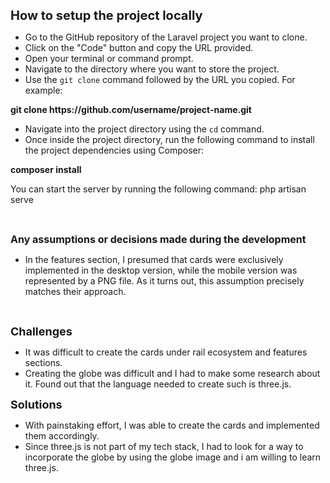 <p><span style="font-size:20px"><strong>How to setup the project locally</strong></span></p>

<ul>
	<li>Go to the GitHub repository of the Laravel project you want to clone.</li>
	<li>Click on the &quot;Code&quot; button and copy the URL provided.</li>
	<li>Open your terminal or command prompt.</li>
	<li>Navigate to the directory where you want to store the project.</li>
	<li>Use the <code>git clone</code> command followed by the URL you copied. For example:</li>
</ul>

<p><strong>git clone https://github.com/username/project-name.git</strong></p>

<ul>
	<li>Navigate into the project directory using the <code>cd</code> command.</li>
	<li>Once inside the project directory, run the following command to install the project dependencies using Composer:</li>
</ul>

<p><strong>composer install</strong></p>

<p>You can start the server by running the following command: php artisan serve</p>

<p>&nbsp;</p>

<p><strong><span style="font-size:16px">Any assumptions or decisions made during the development</span></strong></p>

<ul>
	<li>In the features section, I presumed that cards were exclusively implemented in the desktop version, while the mobile version was represented by a PNG file. As it turns out, this assumption precisely matches their approach.</li>
</ul>

<p>&nbsp;</p>

<p><span style="font-size:18px"><strong>Challenges</strong></span></p>

<ul>
	<li>It was difficult to create the cards under rail ecosystem and features sections.</li>
	<li>Creating the globe was difficult and I had to make some research about it. Found out that the language needed to create such is three.js.&nbsp;</li>
</ul>

<p><span style="font-size:18px"><strong>Solutions</strong></span></p>

<ul>
	<li>With painstaking effort, I was able to create the cards and implemented them accordingly.</li>
	<li>Since three.js is not part of my tech stack, I had to look for a way to incorporate the globe by using the globe image and i am willing to learn three.js.</li>
</ul>
